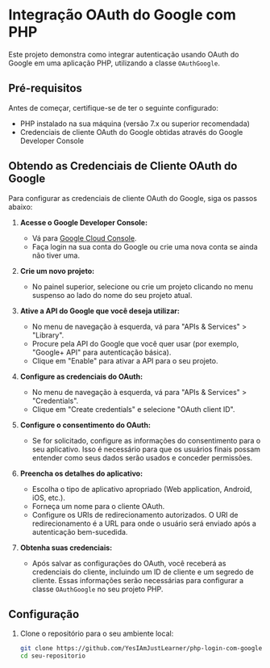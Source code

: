 # Integração OAuth do Google com PHP

Este projeto demonstra como integrar autenticação usando OAuth do Google em uma aplicação PHP, utilizando a classe `OAuthGoogle`.

## Pré-requisitos

Antes de começar, certifique-se de ter o seguinte configurado:

- PHP instalado na sua máquina (versão 7.x ou superior recomendada)
- Credenciais de cliente OAuth do Google obtidas através do Google Developer Console

## Obtendo as Credenciais de Cliente OAuth do Google

Para configurar as credenciais de cliente OAuth do Google, siga os passos abaixo:

1. **Acesse o Google Developer Console:**

   - Vá para [Google Cloud Console](https://console.cloud.google.com/).
   - Faça login na sua conta do Google ou crie uma nova conta se ainda não tiver uma.

2. **Crie um novo projeto:**

   - No painel superior, selecione ou crie um projeto clicando no menu suspenso ao lado do nome do seu projeto atual.

3. **Ative a API do Google que você deseja utilizar:**

   - No menu de navegação à esquerda, vá para "APIs & Services" > "Library".
   - Procure pela API do Google que você quer usar (por exemplo, "Google+ API" para autenticação básica).
   - Clique em "Enable" para ativar a API para o seu projeto.

4. **Configure as credenciais do OAuth:**

   - No menu de navegação à esquerda, vá para "APIs & Services" > "Credentials".
   - Clique em "Create credentials" e selecione "OAuth client ID".

5. **Configure o consentimento do OAuth:**

   - Se for solicitado, configure as informações do consentimento para o seu aplicativo. Isso é necessário para que os usuários finais possam entender como seus dados serão usados e conceder permissões.

6. **Preencha os detalhes do aplicativo:**

   - Escolha o tipo de aplicativo apropriado (Web application, Android, iOS, etc.).
   - Forneça um nome para o cliente OAuth.
   - Configure os URIs de redirecionamento autorizados. O URI de redirecionamento é a URL para onde o usuário será enviado após a autenticação bem-sucedida.

7. **Obtenha suas credenciais:**

   - Após salvar as configurações do OAuth, você receberá as credenciais do cliente, incluindo um ID de cliente e um segredo de cliente. Essas informações serão necessárias para configurar a classe `OAuthGoogle` no seu projeto PHP.

## Configuração

1. Clone o repositório para o seu ambiente local:

   ```bash
   git clone https://github.com/YesIAmJustLearner/php-login-com-google.git
   cd seu-repositorio
